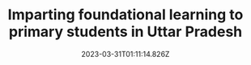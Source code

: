 ---
templateKey: case-study
title: Imparting foundational learning to primary students in Uttar Pradesh
projectId: NIPUN Bharat Cell
date: 2023-03-31T01:11:14.826Z
featuredimage: /img/aayush_blog.jpg
link: https://www.google.com/
buttonText: Learn More
---